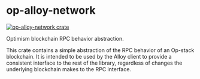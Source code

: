 # op-alloy-network

<a href="https://crates.io/crates/op-alloy-network"><img src="https://img.shields.io/crates/v/op-alloy-network.svg" alt="op-alloy-network crate"></a>

Optimism blockchain RPC behavior abstraction.

This crate contains a simple abstraction of the RPC behavior of an
Op-stack blockchain. It is intended to be used by the Alloy client to
provide a consistent interface to the rest of the library, regardless of
changes the underlying blockchain makes to the RPC interface.
